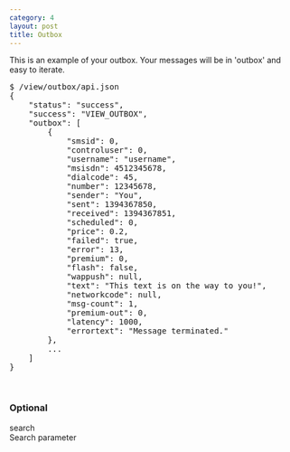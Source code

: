 ```yaml
---
category: 4
layout: post
title: Outbox
---
```

<p>This is an example of your outbox. Your messages will be in 'outbox' and easy to iterate.</p>
<div class="highlight bg-success"><pre class="bg-success">
$ /view/outbox/api.json
{
	"status": "success",
	"success": "VIEW_OUTBOX",
	"outbox": [
		{
			"smsid": 0,
			"controluser": 0,
			"username": "username",
			"msisdn": 4512345678,
			"dialcode": 45,
			"number": 12345678,
			"sender": "You",
			"sent": 1394367850,
			"received": 1394367851,
			"scheduled": 0,
			"price": 0.2,
			"failed": true,
			"error": 13,
			"premium": 0,
			"flash": false,
			"wappush": null,
			"text": "This text is on the way to you!",
			"networkcode": null,
			"msg-count": 1,
			"premium-out": 0,
			"latency": 1000,
			"errortext": "Message terminated."
		},
		...
	]
}
</pre></div>
<br>





<h3>
	<span class="label label-default">Optional</span>
</h3>


<span class="text-primary">search</span><br>
<span class="m-l-2">Search parameter</span>